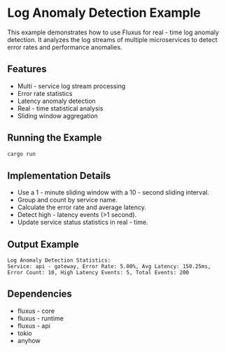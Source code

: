 
# Log Anomaly Detection Example

This example demonstrates how to use Fluxus for real - time log anomaly detection. It analyzes the log streams of multiple microservices to detect error rates and performance anomalies.

## Features

- Multi - service log stream processing
- Error rate statistics
- Latency anomaly detection
- Real - time statistical analysis
- Sliding window aggregation

## Running the Example

```bash
cargo run
```

## Implementation Details

- Use a 1 - minute sliding window with a 10 - second sliding interval.
- Group and count by service name.
- Calculate the error rate and average latency.
- Detect high - latency events (>1 second).
- Update service status statistics in real - time.

## Output Example

```
Log Anomaly Detection Statistics:
Service: api - gateway, Error Rate: 5.00%, Avg Latency: 150.25ms, Error Count: 10, High Latency Events: 5, Total Events: 200
```

## Dependencies

- fluxus - core
- fluxus - runtime
- fluxus - api
- tokio
- anyhow
